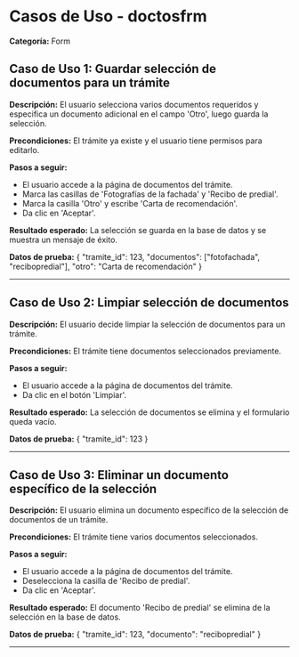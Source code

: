 # Casos de Uso - doctosfrm

**Categoría:** Form

## Caso de Uso 1: Guardar selección de documentos para un trámite

**Descripción:** El usuario selecciona varios documentos requeridos y especifica un documento adicional en el campo 'Otro', luego guarda la selección.

**Precondiciones:**
El trámite ya existe y el usuario tiene permisos para editarlo.

**Pasos a seguir:**
- El usuario accede a la página de documentos del trámite.
- Marca las casillas de 'Fotografías de la fachada' y 'Recibo de predial'.
- Marca la casilla 'Otro' y escribe 'Carta de recomendación'.
- Da clic en 'Aceptar'.

**Resultado esperado:**
La selección se guarda en la base de datos y se muestra un mensaje de éxito.

**Datos de prueba:**
{ "tramite_id": 123, "documentos": ["fotofachada", "recibopredial"], "otro": "Carta de recomendación" }

---

## Caso de Uso 2: Limpiar selección de documentos

**Descripción:** El usuario decide limpiar la selección de documentos para un trámite.

**Precondiciones:**
El trámite tiene documentos seleccionados previamente.

**Pasos a seguir:**
- El usuario accede a la página de documentos del trámite.
- Da clic en el botón 'Limpiar'.

**Resultado esperado:**
La selección de documentos se elimina y el formulario queda vacío.

**Datos de prueba:**
{ "tramite_id": 123 }

---

## Caso de Uso 3: Eliminar un documento específico de la selección

**Descripción:** El usuario elimina un documento específico de la selección de documentos de un trámite.

**Precondiciones:**
El trámite tiene varios documentos seleccionados.

**Pasos a seguir:**
- El usuario accede a la página de documentos del trámite.
- Deselecciona la casilla de 'Recibo de predial'.
- Da clic en 'Aceptar'.

**Resultado esperado:**
El documento 'Recibo de predial' se elimina de la selección en la base de datos.

**Datos de prueba:**
{ "tramite_id": 123, "documento": "recibopredial" }

---


